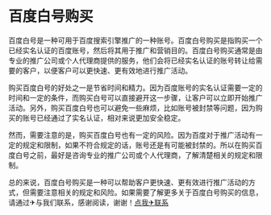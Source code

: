# 百度白号购买

百度白号是一种可用于百度搜索引擎推广的一种账号。百度白号购买是指购买一个已经实名认证的百度账号，然后将其用于推广和营销目的。百度白号购买通常是由专业的推广公司或个人代理商提供的服务，他们会将已经实名认证的账号转让给需要的客户，以便客户可以更快速、更有效地进行推广活动。

购买百度白号的好处之一是节省时间和精力。因为百度账号的实名认证需要一定的时间和一定的条件，而购买白号可以直接避开这一步骤，让客户可以立即开始推广活动。另外，购买百度白号也可以避免一些麻烦，比如账号被封禁等问题，因为购买的账号已经通过了实名认证，相对来说更加安全稳定。

然而，需要注意的是，购买百度白号也有一定的风险。因为百度对于推广活动有一定的规定和限制，如果不符合规定的话，账号还是有可能被封禁的。所以在购买百度白号之前，最好是咨询专业的推广公司或个人代理商，了解清楚相关的规定和限制。

总的来说，百度白号购买是一种可以帮助客户更快速、更有效进行推广活动的方式，但需要注意相关的规定和风险。如果需要了解更多关于百度白号购买的信息，请通过✈与我们联系，感谢阅读，谢谢！[点我✈联系](https://ss.k02.cc)